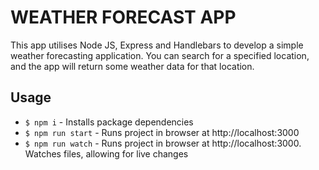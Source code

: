 # WEATHER FORECAST APP

This app utilises Node JS, Express and Handlebars to develop a simple weather forecasting application. You can search for a specified location, and the app will return some weather data for that location.

## Usage

- <code>$ npm i</code> - Installs package dependencies
- <code>$ npm run start</code> - Runs project in browser at http://localhost:3000
- <code>$ npm run watch</code> - Runs project in browser at http://localhost:3000. Watches files, allowing for live changes